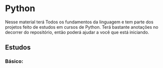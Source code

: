 # Python
Nesse material terá Todos os fundamentos da linguagem e tem parte dos projetos feito de estudos em cursos de Python. Terá bastante anotações no decorrer do repositório, então poderá ajudar a você que está iniciando.

## Estudos
### Básico:

